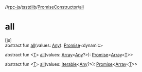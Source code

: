 //[rpc-js](../../../index.md)/[tsstdlib](../index.md)/[PromiseConstructor](index.md)/[all](all.md)

# all

[js]\
abstract fun [all](all.md)(values: [Any](https://kotlinlang.org/api/latest/jvm/stdlib/kotlin/-any/index.html)): [Promise](https://kotlinlang.org/api/latest/jvm/stdlib/kotlin.js/-promise/index.html)&lt;dynamic&gt;

abstract fun &lt;[T](all.md)&gt; [all](all.md)(values: [Array](https://kotlinlang.org/api/latest/jvm/stdlib/kotlin/-array/index.html)&lt;[Any](https://kotlinlang.org/api/latest/jvm/stdlib/kotlin/-any/index.html)?&gt;): [Promise](https://kotlinlang.org/api/latest/jvm/stdlib/kotlin.js/-promise/index.html)&lt;[Array](https://kotlinlang.org/api/latest/jvm/stdlib/kotlin/-array/index.html)&lt;[T](all.md)&gt;&gt;

abstract fun &lt;[T](all.md)&gt; [all](all.md)(values: [Iterable](../-iterable/index.md)&lt;[Any](https://kotlinlang.org/api/latest/jvm/stdlib/kotlin/-any/index.html)?&gt;): [Promise](https://kotlinlang.org/api/latest/jvm/stdlib/kotlin.js/-promise/index.html)&lt;[Array](https://kotlinlang.org/api/latest/jvm/stdlib/kotlin/-array/index.html)&lt;[T](all.md)&gt;&gt;
